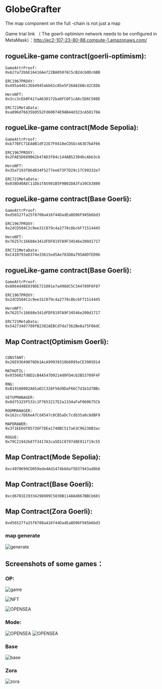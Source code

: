 # GlobeGrafter
The map component on the full -chain is not just a map

Game trial link （ The goerli-optimism network needs to be configured in MetaMask）：http://ec2-107-23-80-88.compute-1.amazonaws.com/












## rogueLike-game contract(goerli-optimism):
```shell
GameAttrProof:
0x627a72bbE16416Ae722BA05876C5cB2dcb0Dc6BB

ERC1967PROXY:
0x495a44Ec3Eb4945abb61c05e5F26A826Bc42CEDb

HeroNFT:
0x3cc3cEb0FA17aA630172ba0FC0F1cA8c5D6C508E

ERC721MetaData:
0xa896d76635b0552Fd60074E9AB44d323cA58178A
```


## rogueLike-game contract(Mode Sepolia):
```shell
GameAttrProof:
0xb77BFC71EA0B1dF22E7F0410eCD5Dc463E7bAf66

ERC1967PROXY:
0x2FAE5D689B62b47AD3f84c144AB52304bcAbb3cb

HeroNFT:
0x35a7193f86d834F5277ee673F7D29c17C99332e7

ERC721MetaData:
0x038Dd0AEC11Db1fA5981B5F9B02DA3fa30Cb3880
```

## rogueLike-game contract(Base Goerli):
```shell
GameAttrProof:
0xd56527fa25f8708a416f44DadEa8D96F945b6bd3

ERC1967PROXY:
0x2dCD504C2c9ee31C079c4a2770c8bc6F71514445

HeroNFT:
0x76257c16688e341dFDF8197A9F34546e200d1717

ERC721MetaData:
0xC410793eD374e33615ed5Ae783D0a795A0DfED9b
```

## rogueLike-game contract(Base Goerli):
```shell
GameAttrProof:
0x8064d4BE039DE721001e7a498dC5C344789F6F87

ERC1967PROXY:
0x2dCD504C2c9ee31C079c4a2770c8bc6F71514445

HeroNFT:
0x76257c16688e341dFDF8197A9F34546e200d1717

ERC721MetaData:
0x54273407780fB2382AEBCd7da7362Be8a75F86dC
```


## Map Contract(Optimism Goerli):
```shell

CONSTANT:
0x26E93649076Db1AcA99939318b6095eCE3905D14

MATHUTIL:
0x935602fd8D2cB4A547D9214d0FD4cb2B53709F4F

RNG:
0xB19108002A01aECC326F56d9DaF66C7d1b1d7BBc

SETUPMANAGER:
0x0d75325F532c1F7653217E2a1334aFaF060675Cb

ROOMMANAGER:
0x162cc7DE6eA7Cd4547c0CB5aDc7cdb35a0c8dBF9

MAPDRAWER:
0x3f1EE0df85726F7DEa1740BC517a63C96238B3ac

ROGUE:
0x79C21942b87f3417A3ca5D1C8797d8E911f19c55

```

## Map Contract(Mode Sepolia):
```shell
0xc4970699CD059ede4Ad1474b8daf5D37943ad8b8
```

## Map Contract(Base Goerli):
```shell
0xcd6781E19334298909C5830B1148Ad867BBCb601
```
## Map Contract(Zora Goerli):
```shell
0xd56527fa25f8708a416f44DadEa8D96F945b6bd3
```

### map generate
![generate](https://github.com/liushuheng163/GlobeGrafter/blob/main/img/IMG46.jpg?raw=true)

## Screenshots of some games：
### OP:
![game](https://github.com/liushuheng163/GlobeGrafter/blob/main/img/71691566886_.pic.jpg?raw=true)

![NFT](https://github.com/liushuheng163/GlobeGrafter/blob/main/img/41691566661_.pic.jpg?raw=true)

![OPENSEA](https://github.com/liushuheng163/GlobeGrafter/blob/main/img/61691566761_.pic.jpg?raw=true)

### Mode:
![OPENSEA](https://github.com/liushuheng163/GlobeGrafter/blob/main/img/Mode%20Sepolia.pic.jpg?raw=true)
![OPENSEA](https://github.com/liushuheng163/GlobeGrafter/blob/main/img/Mode%20Sepolia-1.pic.jpg?raw=true)

### Base
![base](https://github.com/liushuheng163/GlobeGrafter/blob/main/img/IMG1742.jpg?raw=true)
### Zora
![zora](https://github.com/liushuheng163/GlobeGrafter/blob/main/img/IMG1746.jpg?raw=true)